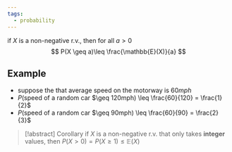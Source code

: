 ```yaml
---
tags:
  - probability
---
```

if $X$ is a non-negative r.v., then for all $a > 0$ 
$$
P(X \geq a)\leq \frac{\mathbb{E}(X)}{a}
$$
## Example
- suppose the that average speed on the motorway is $60mph$ 
- $P($speed of a random car $\geq 120mph) \leq \frac{60}{120} = \frac{1}{2}$
- $P($speed of a random car $\geq 90mph) \leq \frac{60}{90} = \frac{2}{3}$

>[!abstract] Corollary
>if $X$ is a non-negative r.v. that only takes **integer** values, then
>$P(X >0)=P(X \geq 1) \leq \mathbb{E}(X)$

